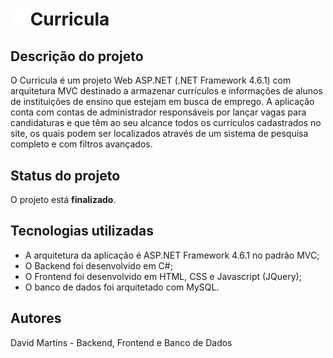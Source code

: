 # <img src="/Curricula/Content/Imagens/curricula-logo.svg" width="25px"> Curricula

## Descrição do projeto
O Curricula é um projeto Web ASP.NET (.NET Framework 4.6.1) com arquitetura MVC destinado a armazenar currículos e informações de alunos de instituições de ensino que estejam em busca de emprego. A aplicação conta com contas de administrador responsáveis por lançar vagas para candidaturas e que têm ao seu alcance todos os currículos cadastrados no site, os quais podem ser localizados através de um sistema de pesquisa completo e com filtros avançados.

## Status do projeto
O projeto está **finalizado**.

## Tecnologias utilizadas
- A arquitetura da aplicação é ASP.NET Framework 4.6.1 no padrão MVC;
- O Backend foi desenvolvido em C#;
- O Frontend foi desenvolvido em HTML, CSS e Javascript (JQuery);
- O banco de dados foi arquitetado com MySQL.

## Autores
David Martins - Backend, Frontend e Banco de Dados

